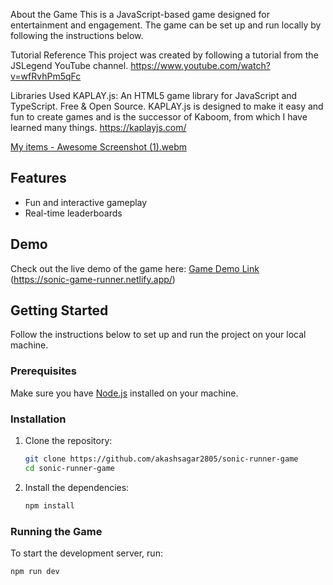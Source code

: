 
About the Game
This is a JavaScript-based game designed for entertainment and engagement. The game can be set up and run locally by following the instructions below.

Tutorial Reference
This project was created by following a tutorial from the JSLegend YouTube channel.
https://www.youtube.com/watch?v=wfRvhPm5qFc

Libraries Used
KAPLAY.js: An HTML5 game library for JavaScript and TypeScript. Free & Open Source. KAPLAY.js is designed to make it easy and fun to create games and is the successor of Kaboom, from which I have learned many things.
https://kaplayjs.com/

[My items - Awesome Screenshot (1).webm](https://github.com/user-attachments/assets/28a0916d-bb1b-4a64-afb3-5e0f548eeb70)

## Features
- Fun and interactive gameplay
- Real-time leaderboards 

## Demo

Check out the live demo of the game here: [Game Demo Link](#)  
(https://sonic-game-runner.netlify.app/)

## Getting Started

Follow the instructions below to set up and run the project on your local machine.

### Prerequisites

Make sure you have [Node.js](https://nodejs.org/) installed on your machine.

### Installation

1. Clone the repository:

    ```bash
    git clone https://github.com/akashsagar2805/sonic-runner-game
    cd sonic-runner-game
    ```

2. Install the dependencies:

    ```bash
    npm install
    ```

### Running the Game

To start the development server, run:

```bash
npm run dev
